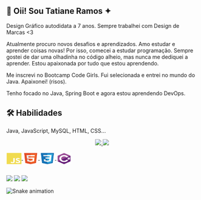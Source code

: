 

## 🚀 Oii! Sou Tatiane Ramos ✦
Design Gráfico autodidata a 7 anos. Sempre trabalhei com Design de Marcas <3

Atualmente procuro novos desafios e aprendizados. Amo estudar e aprender coisas novas! 
Por isso, comecei a estudar programação. Sempre gostei de dar uma olhadinha no código alheio, mas nunca me dediquei a aprender. Estou apaixonada por tudo que estou aprendendo. 

Me inscrevi no Bootcamp Code Girls. Fui selecionada e entrei no mundo do Java. Apaixonei! (risos).

Tenho focado no Java, Spring Boot e agora estou aprendendo DevOps.


## 🛠 Habilidades
Java, JavaScript, MySQL, HTML, CSS...

 
<div align="center">
  <a href="https://github.com/tatiramoos">
  <img height="180em" src="https://github-readme-stats.vercel.app/api?username=tatiramoos&show_icons=true&theme=omni&include_all_commits=true&count_private=true"/>
  <img width:48%" src="https://github-readme-stats.vercel.app/api/top-langs/?username=tatiramoos&layout=compact&langs_count=7&theme=omni"/>
</div>
<div style="display: inline_block"><br>
  <img align="center" alt="Tati-Js" height="30" width="40" src="https://raw.githubusercontent.com/devicons/devicon/master/icons/javascript/javascript-plain.svg">
  <img align="center" alt="Tati-HTML" height="30" width="40" src="https://raw.githubusercontent.com/devicons/devicon/master/icons/html5/html5-original.svg">
  <img align="center" alt="Rafa-CSS" height="30" width="40" src="https://raw.githubusercontent.com/devicons/devicon/master/icons/css3/css3-original.svg">
  <img align="center" alt="Rafa-Csharp" height="30" width="40" src="https://raw.githubusercontent.com/devicons/devicon/master/icons/csharp/csharp-original.svg">
  
</div>
  
  ##
 
<div> 
  <a href="https://instagram.com/tatiramoos" target="_blank"><img src="https://img.shields.io/badge/-Instagram-%23E4405F?style=for-the-badge&logo=instagram&logoColor=white" target="_blank"></a>
  <a href = "mailto:tatitsramos@gmail.com"><img src="https://img.shields.io/badge/-Gmail-%23333?style=for-the-badge&logo=gmail&logoColor=white" target="_blank"></a>
  <a href="https://www.linkedin.com/in/tatiramos" target="_blank"><img src="https://img.shields.io/badge/-LinkedIn-%230077B5?style=for-the-badge&logo=linkedin&logoColor=white" target="_blank"></a> 
 
  ![Snake animation](https://github.com/tatiramoos/tatiramoos/blob/output/github-contribution-grid-snake.svg)
 
</div>

